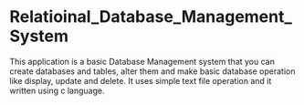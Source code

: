 # Relatioinal_Database_Management_System
This application is a basic Database Management system that you can create databases and tables, alter them and make basic database operation like display, update and delete. It uses simple text file operation and it written using c language.
